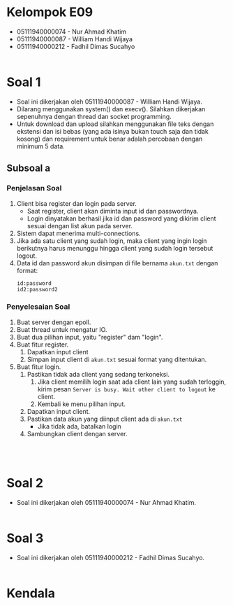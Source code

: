 # Kelompok E09
* 05111940000074 - Nur Ahmad Khatim
* 05111940000087 - William Handi Wijaya
* 05111940000212 - Fadhil Dimas Sucahyo
<br><br>

# Soal 1
* Soal ini dikerjakan oleh 05111940000087 - William Handi Wijaya.
* Dilarang menggunakan system() dan execv(). Silahkan dikerjakan sepenuhnya dengan thread dan socket programming. 
* Untuk download dan upload silahkan menggunakan file teks dengan ekstensi dan isi bebas (yang ada isinya bukan touch saja dan tidak kosong) dan requirement untuk benar adalah percobaan dengan minimum 5 data.

## Subsoal a
### Penjelasan Soal
1. Client bisa register dan login pada server.
   * Saat register, client akan diminta input id dan passwordnya.
   * Login dinyatakan berhasil jika id dan password yang dikirim client sesuai dengan list akun pada server.
2. Sistem dapat menerima multi-connections.
3. Jika ada satu client yang sudah login, maka client yang ingin login berikutnya harus menunggu hingga client yang sudah login tersebut logout.
4. Data id dan password akun disimpan di file bernama `akun.txt` dengan format:
   ```
   id:password
   id2:password2
   ```
   
### Penyelesaian Soal
1. Buat server dengan epoll.
2. Buat thread untuk mengatur IO.
3. Buat dua pilihan input, yaitu "register" dam "login".
4. Buat fitur register.
   1. Dapatkan input client
   2. Simpan input client di `akun.txt` sesuai format yang ditentukan.
5. Buat fitur login.
   1. Pastikan tidak ada client yang sedang terkoneksi.
      1. Jika client memilih login saat ada client lain yang sudah terloggin, kirim pesan `Server is busy. Wait other client to logout` ke client.
      2. Kembali ke menu pilihan input.
   2. Dapatkan input client.
   3. Pastikan data akun yang diinput client ada di `akun.txt`
      * Jika tidak ada, batalkan login
   4. Sambungkan client dengan server.

<br><br>

# Soal 2
* Soal ini dikerjakan oleh 05111940000074 - Nur Ahmad Khatim.
<br><br>

# Soal 3
* Soal ini dikerjakan oleh 05111940000212 - Fadhil Dimas Sucahyo.
<br><br>

# Kendala